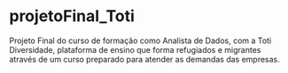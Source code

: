 # projetoFinal_Toti
Projeto Final do curso de formação como Analista de Dados, com a Toti Diversidade,  plataforma de ensino que forma refugiados e migrantes através de um curso preparado para atender as demandas das empresas.
